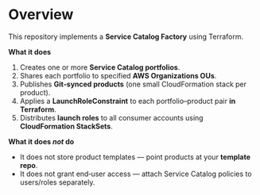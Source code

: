 # Overview

This repository implements a **Service Catalog Factory** using Terraform.

**What it does**
1. Creates one or more **Service Catalog portfolios**.
2. Shares each portfolio to specified **AWS Organizations OUs**.
3. Publishes **Git‑synced products** (one small CloudFormation stack per product).
4. Applies a **LaunchRoleConstraint** to each portfolio–product pair **in Terraform**.
5. Distributes **launch roles** to all consumer accounts using **CloudFormation StackSets**.

**What it does *not* do**
- It does not store product templates — point products at your **template repo**.
- It does not grant end‑user access — attach Service Catalog policies to users/roles separately.
